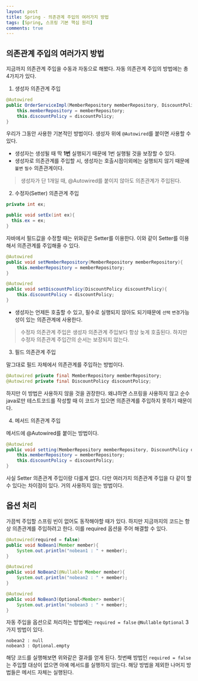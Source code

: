 ```yaml
---
layout: post
title: Spring - 의존관계 주입의 여러가지 방법
tags: [Spring, 스프링 기본 핵심 원리]
comments: true
---
```


## 의존관계 주입의 여러가지 방법

지금까지 의존관계 주입을 수동과 자동으로 해봤다. 자동 의존관계 주입의 방법에는 총 4가지가 있다.

1. 생성자 의존관계 주입
   
```java
@Autowired
public OrderServiceImpl(MemberRepository memberRepository, DiscountPolicy discountPolicy) {
    this.memberRepository = memberRepository;
    this.discountPolicy = discountPolicy;
}
```

우리가 그동안 사용한 기본적인 방법이다. 생성자 위에 `@Autowired`를 붙이면 사용할 수 있다. 

- 생성자는 생성될 때 딱 <b>1번</b> 실행되기 때문에 1번 실행될 것을 보장할 수 있다.
- 생성자로 의존관계를 주입할 시, 생성자는 호출시점이외에는 실행되지 않기 때문에 `불변` `필수` 의존관계이다.

> 생성자가 단 1개일 때, @Autowired를 붙이지 않아도 의존관계가 주입된다.

2. 수정자(Setter) 의존관계 주입

```java
private int ex;

public void setEx(int ex){
  this.ex = ex;
}
```

자바에서 필드값을 수정할 때는 위와같은 Setter를 이용한다. 이와 같이 Setter를 이용해서 의존관계를 주입해줄 수 있다.

```java
@Autowired
public void setMemberRepository(MemberRepository memberRepository){
    this.memberRepository = memberRepository;
}

@Autowired
public void setDiscountPolicy(DiscountPolicy discountPolicy){
    this.discountPolicy = discountPolicy;
}
```

- 생성자는 언제든 호출할 수 있고, 필수로 실행되지 않아도 되기때문에 `선택` `변경`가능성이 있는 의존관계에 사용한다.

> 수정자 의존관계 주입은 생성자 의존관계 주입보다 항상 늦게 호출된다. 하지만 수정자 의존관계 주입간의 순서는 보장되지 않는다.

3. 필드 의존관계 주입

말그대로 필드 자체에서 의존관계를 주입하는 방법이다.

```java
@Autowired private final MemberRepository memberRepository;
@Autowired private final DiscountPolicy discountPolicy;
```

하지만 이 방법은 사용하지 않을 것을 권장한다. 왜냐하면 스프링을 사용하지 않고 순수 java로만 테스트코드를 작성할 때 이 코드가 있으면 의존관계를 주입하지 못하기 때문이다.
   
4. 메서드 의존관계 주입

메서드에 @Autowired를 붙이는 방법이다. 

```java
@Autowired
public void setting(MemberRepository memberRepository, DiscountPolicy discountPolicy){
    this.memberRepository = memberRepository;
    this.discountPolicy = discountPolicy;
}
```

사실 Setter 의존관계 주입이랑 다를게 없다. 다만 여러가지 의존관계 주입을 다 같이 할 수 있다는 차이점이 있다. 거의 사용하지 않는 방법이다.

## 옵션 처리

가끔씩 주입할 스프링 빈이 없어도 동작해야할 때가 있다. 하지만 지금까지의 코드는 항상 의존관계를 주입하려고 한다. 이를 required 옵션을 주어 해결할 수 있다.

```java
@Autowired(required = false)
public void NoBean1(Member member){
    System.out.println("nobean1 : " + member);
}

@Autowired
public void NoBean2(@Nullable Member member){
    System.out.println("nobean2 : " + member);
}

@Autowired
public void NoBean3(Optional<Member> member){
    System.out.println("nobean3 : " + member);
}
```

자동 주입을 옵션으로 처리하는 방법에는 `required = false` `@Nullable` `Optional` 3가지 방법이 있다.

```
nobean2 : null
nobean3 : Optional.empty
```

해당 코드를 실행해보면 위와같은 결과를 얻게 된다. 첫번째 방법인 `required = false`는 주입할 대상이 없으면 아예 메서드를 실행하지 않는다. 해당 방법을 제외한 나머지 방법들은 메서드 자체는 실행된다.

